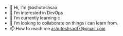 - 👋 Hi, I’m @ashutoshsao
- 👀 I’m interested in DevOps
- 🌱 I’m currently learning c
- 💞️ I’m looking to collaborate on things i can learn from.
- 📫 How to reach me ashutoshsao17@gmail.com

<!---
ashutoshsao/ashutoshsao is a ✨ special ✨ repository because its `README.md` (this file) appears on your GitHub profile.
You can click the Preview link to take a look at your changes.
--->
